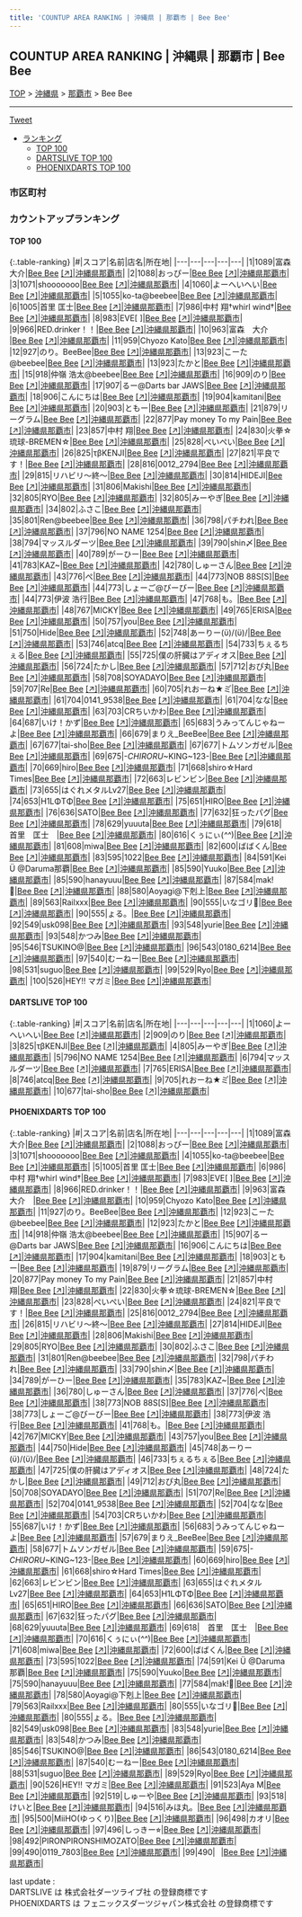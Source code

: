 ```yaml
---
title: 'COUNTUP AREA RANKING | 沖縄県 | 那覇市 | Bee Bee'
---
```

## COUNTUP AREA RANKING | 沖縄県 | 那覇市 | Bee Bee

[TOP](/darts/rank/) > [沖縄県](/darts/rank/沖縄県/) > [那覇市](/darts/rank/沖縄県/那覇市/) > Bee Bee

___

<a href="https://twitter.com/share?ref_src=twsrc%5Etfw" data-text="COUNTUP AREA RANKING | 沖縄県那覇市Bee Bee" class="twitter-share-button" data-hashtags="DARTSLIVE,PHOENIXDARTS,darts,ダーツ" data-show-count="false">Tweet</a>

* [ランキング](#カウントアップランキング)
    * [TOP 100](#top-100)
    * [DARTSLIVE TOP 100](#dartslive-top-100)
    * [PHOENIXDARTS TOP 100](#phoenixdarts-top-100)

### 市区町村

<ul>

</ul>

### カウントアップランキング

#### TOP 100



{:.table-ranking}
|#|スコア|名前|店名|所在地|
|---|---|---|---|---|
|1|1089|<span class="rank-name-pd">富森　大介</span>|<a href="/darts/rank/shops/88420.html">Bee Bee</a> <a href="https://vs.phoenixdarts.com/jp/shop/shopDetailInfo/s_88420?s_seq=88420">[↗]</a>|<a href="/darts/rank/沖縄県/那覇市">沖縄県那覇市</a>|
|2|1088|<span class="rank-name-pd">おっぴー</span>|<a href="/darts/rank/shops/88420.html">Bee Bee</a> <a href="https://vs.phoenixdarts.com/jp/shop/shopDetailInfo/s_88420?s_seq=88420">[↗]</a>|<a href="/darts/rank/沖縄県/那覇市">沖縄県那覇市</a>|
|3|1071|<span class="rank-name-pd">shooooooo</span>|<a href="/darts/rank/shops/88420.html">Bee Bee</a> <a href="https://vs.phoenixdarts.com/jp/shop/shopDetailInfo/s_88420?s_seq=88420">[↗]</a>|<a href="/darts/rank/沖縄県/那覇市">沖縄県那覇市</a>|
|4|1060|<span class="rank-name-dl">よーへいへい</span>|<a href="/darts/rank/shops/904b811820c98b945f9f3321c1147265.html">Bee Bee</a> <a href="https://search.dartslive.com/jp/shop/904b811820c98b945f9f3321c1147265">[↗]</a>|<a href="/darts/rank/沖縄県/那覇市">沖縄県那覇市</a>|
|5|1055|<span class="rank-name-pd">ko-ta@beebee</span>|<a href="/darts/rank/shops/88420.html">Bee Bee</a> <a href="https://vs.phoenixdarts.com/jp/shop/shopDetailInfo/s_88420?s_seq=88420">[↗]</a>|<a href="/darts/rank/沖縄県/那覇市">沖縄県那覇市</a>|
|6|1005|<span class="rank-name-pd"><span class="pro-icon-pd"></span>首里 匡士</span>|<a href="/darts/rank/shops/88420.html">Bee Bee</a> <a href="https://vs.phoenixdarts.com/jp/shop/shopDetailInfo/s_88420?s_seq=88420">[↗]</a>|<a href="/darts/rank/沖縄県/那覇市">沖縄県那覇市</a>|
|7|986|<span class="rank-name-pd">中村 翔†whirl wind†</span>|<a href="/darts/rank/shops/88420.html">Bee Bee</a> <a href="https://vs.phoenixdarts.com/jp/shop/shopDetailInfo/s_88420?s_seq=88420">[↗]</a>|<a href="/darts/rank/沖縄県/那覇市">沖縄県那覇市</a>|
|8|983|<span class="rank-name-pd">EVE[   ]</span>|<a href="/darts/rank/shops/88420.html">Bee Bee</a> <a href="https://vs.phoenixdarts.com/jp/shop/shopDetailInfo/s_88420?s_seq=88420">[↗]</a>|<a href="/darts/rank/沖縄県/那覇市">沖縄県那覇市</a>|
|9|966|<span class="rank-name-pd">RED.drinker！！</span>|<a href="/darts/rank/shops/88420.html">Bee Bee</a> <a href="https://vs.phoenixdarts.com/jp/shop/shopDetailInfo/s_88420?s_seq=88420">[↗]</a>|<a href="/darts/rank/沖縄県/那覇市">沖縄県那覇市</a>|
|10|963|<span class="rank-name-pd">富森　大介　</span>|<a href="/darts/rank/shops/88420.html">Bee Bee</a> <a href="https://vs.phoenixdarts.com/jp/shop/shopDetailInfo/s_88420?s_seq=88420">[↗]</a>|<a href="/darts/rank/沖縄県/那覇市">沖縄県那覇市</a>|
|11|959|<span class="rank-name-pd">Chyozo Kato</span>|<a href="/darts/rank/shops/88420.html">Bee Bee</a> <a href="https://vs.phoenixdarts.com/jp/shop/shopDetailInfo/s_88420?s_seq=88420">[↗]</a>|<a href="/darts/rank/沖縄県/那覇市">沖縄県那覇市</a>|
|12|927|<span class="rank-name-pd">のり。BeeBee</span>|<a href="/darts/rank/shops/88420.html">Bee Bee</a> <a href="https://vs.phoenixdarts.com/jp/shop/shopDetailInfo/s_88420?s_seq=88420">[↗]</a>|<a href="/darts/rank/沖縄県/那覇市">沖縄県那覇市</a>|
|13|923|<span class="rank-name-pd">こーた@beebee</span>|<a href="/darts/rank/shops/88420.html">Bee Bee</a> <a href="https://vs.phoenixdarts.com/jp/shop/shopDetailInfo/s_88420?s_seq=88420">[↗]</a>|<a href="/darts/rank/沖縄県/那覇市">沖縄県那覇市</a>|
|13|923|<span class="rank-name-pd">たかと</span>|<a href="/darts/rank/shops/88420.html">Bee Bee</a> <a href="https://vs.phoenixdarts.com/jp/shop/shopDetailInfo/s_88420?s_seq=88420">[↗]</a>|<a href="/darts/rank/沖縄県/那覇市">沖縄県那覇市</a>|
|15|918|<span class="rank-name-pd">仲嶺 浩太@beebee</span>|<a href="/darts/rank/shops/88420.html">Bee Bee</a> <a href="https://vs.phoenixdarts.com/jp/shop/shopDetailInfo/s_88420?s_seq=88420">[↗]</a>|<a href="/darts/rank/沖縄県/那覇市">沖縄県那覇市</a>|
|16|909|<span class="rank-name-dl">のり</span>|<a href="/darts/rank/shops/904b811820c98b945f9f3321c1147265.html">Bee Bee</a> <a href="https://search.dartslive.com/jp/shop/904b811820c98b945f9f3321c1147265">[↗]</a>|<a href="/darts/rank/沖縄県/那覇市">沖縄県那覇市</a>|
|17|907|<span class="rank-name-pd">るー@Darts bar JAWS</span>|<a href="/darts/rank/shops/88420.html">Bee Bee</a> <a href="https://vs.phoenixdarts.com/jp/shop/shopDetailInfo/s_88420?s_seq=88420">[↗]</a>|<a href="/darts/rank/沖縄県/那覇市">沖縄県那覇市</a>|
|18|906|<span class="rank-name-pd">こんにちは</span>|<a href="/darts/rank/shops/88420.html">Bee Bee</a> <a href="https://vs.phoenixdarts.com/jp/shop/shopDetailInfo/s_88420?s_seq=88420">[↗]</a>|<a href="/darts/rank/沖縄県/那覇市">沖縄県那覇市</a>|
|19|904|<span class="rank-name-pd">kamitani</span>|<a href="/darts/rank/shops/88420.html">Bee Bee</a> <a href="https://vs.phoenixdarts.com/jp/shop/shopDetailInfo/s_88420?s_seq=88420">[↗]</a>|<a href="/darts/rank/沖縄県/那覇市">沖縄県那覇市</a>|
|20|903|<span class="rank-name-pd">ともー</span>|<a href="/darts/rank/shops/88420.html">Bee Bee</a> <a href="https://vs.phoenixdarts.com/jp/shop/shopDetailInfo/s_88420?s_seq=88420">[↗]</a>|<a href="/darts/rank/沖縄県/那覇市">沖縄県那覇市</a>|
|21|879|<span class="rank-name-pd">リーグラム</span>|<a href="/darts/rank/shops/88420.html">Bee Bee</a> <a href="https://vs.phoenixdarts.com/jp/shop/shopDetailInfo/s_88420?s_seq=88420">[↗]</a>|<a href="/darts/rank/沖縄県/那覇市">沖縄県那覇市</a>|
|22|877|<span class="rank-name-pd">Pay money To my Pain</span>|<a href="/darts/rank/shops/88420.html">Bee Bee</a> <a href="https://vs.phoenixdarts.com/jp/shop/shopDetailInfo/s_88420?s_seq=88420">[↗]</a>|<a href="/darts/rank/沖縄県/那覇市">沖縄県那覇市</a>|
|23|857|<span class="rank-name-pd">中村 翔</span>|<a href="/darts/rank/shops/88420.html">Bee Bee</a> <a href="https://vs.phoenixdarts.com/jp/shop/shopDetailInfo/s_88420?s_seq=88420">[↗]</a>|<a href="/darts/rank/沖縄県/那覇市">沖縄県那覇市</a>|
|24|830|<span class="rank-name-pd">火拳☆琉球-BREMEN☆</span>|<a href="/darts/rank/shops/88420.html">Bee Bee</a> <a href="https://vs.phoenixdarts.com/jp/shop/shopDetailInfo/s_88420?s_seq=88420">[↗]</a>|<a href="/darts/rank/沖縄県/那覇市">沖縄県那覇市</a>|
|25|828|<span class="rank-name-pd">ぺいぺい</span>|<a href="/darts/rank/shops/88420.html">Bee Bee</a> <a href="https://vs.phoenixdarts.com/jp/shop/shopDetailInfo/s_88420?s_seq=88420">[↗]</a>|<a href="/darts/rank/沖縄県/那覇市">沖縄県那覇市</a>|
|26|825|<span class="rank-name-dl">τβKENJI</span>|<a href="/darts/rank/shops/904b811820c98b945f9f3321c1147265.html">Bee Bee</a> <a href="https://search.dartslive.com/jp/shop/904b811820c98b945f9f3321c1147265">[↗]</a>|<a href="/darts/rank/沖縄県/那覇市">沖縄県那覇市</a>|
|27|821|<span class="rank-name-pd">平良です！</span>|<a href="/darts/rank/shops/88420.html">Bee Bee</a> <a href="https://vs.phoenixdarts.com/jp/shop/shopDetailInfo/s_88420?s_seq=88420">[↗]</a>|<a href="/darts/rank/沖縄県/那覇市">沖縄県那覇市</a>|
|28|816|<span class="rank-name-pd">0012_2794</span>|<a href="/darts/rank/shops/88420.html">Bee Bee</a> <a href="https://vs.phoenixdarts.com/jp/shop/shopDetailInfo/s_88420?s_seq=88420">[↗]</a>|<a href="/darts/rank/沖縄県/那覇市">沖縄県那覇市</a>|
|29|815|<span class="rank-name-pd">リハビリ〜終〜</span>|<a href="/darts/rank/shops/88420.html">Bee Bee</a> <a href="https://vs.phoenixdarts.com/jp/shop/shopDetailInfo/s_88420?s_seq=88420">[↗]</a>|<a href="/darts/rank/沖縄県/那覇市">沖縄県那覇市</a>|
|30|814|<span class="rank-name-pd">HIDEJI</span>|<a href="/darts/rank/shops/88420.html">Bee Bee</a> <a href="https://vs.phoenixdarts.com/jp/shop/shopDetailInfo/s_88420?s_seq=88420">[↗]</a>|<a href="/darts/rank/沖縄県/那覇市">沖縄県那覇市</a>|
|31|806|<span class="rank-name-pd">Makishi</span>|<a href="/darts/rank/shops/88420.html">Bee Bee</a> <a href="https://vs.phoenixdarts.com/jp/shop/shopDetailInfo/s_88420?s_seq=88420">[↗]</a>|<a href="/darts/rank/沖縄県/那覇市">沖縄県那覇市</a>|
|32|805|<span class="rank-name-pd">RYO</span>|<a href="/darts/rank/shops/88420.html">Bee Bee</a> <a href="https://vs.phoenixdarts.com/jp/shop/shopDetailInfo/s_88420?s_seq=88420">[↗]</a>|<a href="/darts/rank/沖縄県/那覇市">沖縄県那覇市</a>|
|32|805|<span class="rank-name-dl">みーやぎ</span>|<a href="/darts/rank/shops/904b811820c98b945f9f3321c1147265.html">Bee Bee</a> <a href="https://search.dartslive.com/jp/shop/904b811820c98b945f9f3321c1147265">[↗]</a>|<a href="/darts/rank/沖縄県/那覇市">沖縄県那覇市</a>|
|34|802|<span class="rank-name-pd">ふさこ</span>|<a href="/darts/rank/shops/88420.html">Bee Bee</a> <a href="https://vs.phoenixdarts.com/jp/shop/shopDetailInfo/s_88420?s_seq=88420">[↗]</a>|<a href="/darts/rank/沖縄県/那覇市">沖縄県那覇市</a>|
|35|801|<span class="rank-name-pd">Ren@beebee</span>|<a href="/darts/rank/shops/88420.html">Bee Bee</a> <a href="https://vs.phoenixdarts.com/jp/shop/shopDetailInfo/s_88420?s_seq=88420">[↗]</a>|<a href="/darts/rank/沖縄県/那覇市">沖縄県那覇市</a>|
|36|798|<span class="rank-name-pd">パチわれ</span>|<a href="/darts/rank/shops/88420.html">Bee Bee</a> <a href="https://vs.phoenixdarts.com/jp/shop/shopDetailInfo/s_88420?s_seq=88420">[↗]</a>|<a href="/darts/rank/沖縄県/那覇市">沖縄県那覇市</a>|
|37|796|<span class="rank-name-dl">NO NAME 1254</span>|<a href="/darts/rank/shops/904b811820c98b945f9f3321c1147265.html">Bee Bee</a> <a href="https://search.dartslive.com/jp/shop/904b811820c98b945f9f3321c1147265">[↗]</a>|<a href="/darts/rank/沖縄県/那覇市">沖縄県那覇市</a>|
|38|794|<span class="rank-name-dl">マッスルダーツ</span>|<a href="/darts/rank/shops/904b811820c98b945f9f3321c1147265.html">Bee Bee</a> <a href="https://search.dartslive.com/jp/shop/904b811820c98b945f9f3321c1147265">[↗]</a>|<a href="/darts/rank/沖縄県/那覇市">沖縄県那覇市</a>|
|39|790|<span class="rank-name-pd">shin〆</span>|<a href="/darts/rank/shops/88420.html">Bee Bee</a> <a href="https://vs.phoenixdarts.com/jp/shop/shopDetailInfo/s_88420?s_seq=88420">[↗]</a>|<a href="/darts/rank/沖縄県/那覇市">沖縄県那覇市</a>|
|40|789|<span class="rank-name-pd">がーひー</span>|<a href="/darts/rank/shops/88420.html">Bee Bee</a> <a href="https://vs.phoenixdarts.com/jp/shop/shopDetailInfo/s_88420?s_seq=88420">[↗]</a>|<a href="/darts/rank/沖縄県/那覇市">沖縄県那覇市</a>|
|41|783|<span class="rank-name-pd">KAZ~</span>|<a href="/darts/rank/shops/88420.html">Bee Bee</a> <a href="https://vs.phoenixdarts.com/jp/shop/shopDetailInfo/s_88420?s_seq=88420">[↗]</a>|<a href="/darts/rank/沖縄県/那覇市">沖縄県那覇市</a>|
|42|780|<span class="rank-name-pd">しゅーさん</span>|<a href="/darts/rank/shops/88420.html">Bee Bee</a> <a href="https://vs.phoenixdarts.com/jp/shop/shopDetailInfo/s_88420?s_seq=88420">[↗]</a>|<a href="/darts/rank/沖縄県/那覇市">沖縄県那覇市</a>|
|43|776|<span class="rank-name-pd">ぺ</span>|<a href="/darts/rank/shops/88420.html">Bee Bee</a> <a href="https://vs.phoenixdarts.com/jp/shop/shopDetailInfo/s_88420?s_seq=88420">[↗]</a>|<a href="/darts/rank/沖縄県/那覇市">沖縄県那覇市</a>|
|44|773|<span class="rank-name-pd">NOB 88S[S]</span>|<a href="/darts/rank/shops/88420.html">Bee Bee</a> <a href="https://vs.phoenixdarts.com/jp/shop/shopDetailInfo/s_88420?s_seq=88420">[↗]</a>|<a href="/darts/rank/沖縄県/那覇市">沖縄県那覇市</a>|
|44|773|<span class="rank-name-pd">しょーご@びーびー</span>|<a href="/darts/rank/shops/88420.html">Bee Bee</a> <a href="https://vs.phoenixdarts.com/jp/shop/shopDetailInfo/s_88420?s_seq=88420">[↗]</a>|<a href="/darts/rank/沖縄県/那覇市">沖縄県那覇市</a>|
|44|773|<span class="rank-name-pd"><span class="pro-icon-pd"></span>伊波 浩行</span>|<a href="/darts/rank/shops/88420.html">Bee Bee</a> <a href="https://vs.phoenixdarts.com/jp/shop/shopDetailInfo/s_88420?s_seq=88420">[↗]</a>|<a href="/darts/rank/沖縄県/那覇市">沖縄県那覇市</a>|
|47|768|<span class="rank-name-pd">も。</span>|<a href="/darts/rank/shops/88420.html">Bee Bee</a> <a href="https://vs.phoenixdarts.com/jp/shop/shopDetailInfo/s_88420?s_seq=88420">[↗]</a>|<a href="/darts/rank/沖縄県/那覇市">沖縄県那覇市</a>|
|48|767|<span class="rank-name-pd">MICKY</span>|<a href="/darts/rank/shops/88420.html">Bee Bee</a> <a href="https://vs.phoenixdarts.com/jp/shop/shopDetailInfo/s_88420?s_seq=88420">[↗]</a>|<a href="/darts/rank/沖縄県/那覇市">沖縄県那覇市</a>|
|49|765|<span class="rank-name-dl">ERISA</span>|<a href="/darts/rank/shops/904b811820c98b945f9f3321c1147265.html">Bee Bee</a> <a href="https://search.dartslive.com/jp/shop/904b811820c98b945f9f3321c1147265">[↗]</a>|<a href="/darts/rank/沖縄県/那覇市">沖縄県那覇市</a>|
|50|757|<span class="rank-name-pd">you</span>|<a href="/darts/rank/shops/88420.html">Bee Bee</a> <a href="https://vs.phoenixdarts.com/jp/shop/shopDetailInfo/s_88420?s_seq=88420">[↗]</a>|<a href="/darts/rank/沖縄県/那覇市">沖縄県那覇市</a>|
|51|750|<span class="rank-name-pd">Hide</span>|<a href="/darts/rank/shops/88420.html">Bee Bee</a> <a href="https://vs.phoenixdarts.com/jp/shop/shopDetailInfo/s_88420?s_seq=88420">[↗]</a>|<a href="/darts/rank/沖縄県/那覇市">沖縄県那覇市</a>|
|52|748|<span class="rank-name-pd">あーりー\(ϋ)/\(ϋ)/</span>|<a href="/darts/rank/shops/88420.html">Bee Bee</a> <a href="https://vs.phoenixdarts.com/jp/shop/shopDetailInfo/s_88420?s_seq=88420">[↗]</a>|<a href="/darts/rank/沖縄県/那覇市">沖縄県那覇市</a>|
|53|746|<span class="rank-name-dl">atcq</span>|<a href="/darts/rank/shops/904b811820c98b945f9f3321c1147265.html">Bee Bee</a> <a href="https://search.dartslive.com/jp/shop/904b811820c98b945f9f3321c1147265">[↗]</a>|<a href="/darts/rank/沖縄県/那覇市">沖縄県那覇市</a>|
|54|733|<span class="rank-name-pd">ちぇるちぇる</span>|<a href="/darts/rank/shops/88420.html">Bee Bee</a> <a href="https://vs.phoenixdarts.com/jp/shop/shopDetailInfo/s_88420?s_seq=88420">[↗]</a>|<a href="/darts/rank/沖縄県/那覇市">沖縄県那覇市</a>|
|55|725|<span class="rank-name-pd">僕の肝臓はアディオス</span>|<a href="/darts/rank/shops/88420.html">Bee Bee</a> <a href="https://vs.phoenixdarts.com/jp/shop/shopDetailInfo/s_88420?s_seq=88420">[↗]</a>|<a href="/darts/rank/沖縄県/那覇市">沖縄県那覇市</a>|
|56|724|<span class="rank-name-pd">たかし</span>|<a href="/darts/rank/shops/88420.html">Bee Bee</a> <a href="https://vs.phoenixdarts.com/jp/shop/shopDetailInfo/s_88420?s_seq=88420">[↗]</a>|<a href="/darts/rank/沖縄県/那覇市">沖縄県那覇市</a>|
|57|712|<span class="rank-name-pd">おぴ丸</span>|<a href="/darts/rank/shops/88420.html">Bee Bee</a> <a href="https://vs.phoenixdarts.com/jp/shop/shopDetailInfo/s_88420?s_seq=88420">[↗]</a>|<a href="/darts/rank/沖縄県/那覇市">沖縄県那覇市</a>|
|58|708|<span class="rank-name-pd">SOYADAYO</span>|<a href="/darts/rank/shops/88420.html">Bee Bee</a> <a href="https://vs.phoenixdarts.com/jp/shop/shopDetailInfo/s_88420?s_seq=88420">[↗]</a>|<a href="/darts/rank/沖縄県/那覇市">沖縄県那覇市</a>|
|59|707|<span class="rank-name-pd">Re</span>|<a href="/darts/rank/shops/88420.html">Bee Bee</a> <a href="https://vs.phoenixdarts.com/jp/shop/shopDetailInfo/s_88420?s_seq=88420">[↗]</a>|<a href="/darts/rank/沖縄県/那覇市">沖縄県那覇市</a>|
|60|705|<span class="rank-name-dl">れおーね★ミ゙</span>|<a href="/darts/rank/shops/904b811820c98b945f9f3321c1147265.html">Bee Bee</a> <a href="https://search.dartslive.com/jp/shop/904b811820c98b945f9f3321c1147265">[↗]</a>|<a href="/darts/rank/沖縄県/那覇市">沖縄県那覇市</a>|
|61|704|<span class="rank-name-pd">0141_9538</span>|<a href="/darts/rank/shops/88420.html">Bee Bee</a> <a href="https://vs.phoenixdarts.com/jp/shop/shopDetailInfo/s_88420?s_seq=88420">[↗]</a>|<a href="/darts/rank/沖縄県/那覇市">沖縄県那覇市</a>|
|61|704|<span class="rank-name-pd">なな</span>|<a href="/darts/rank/shops/88420.html">Bee Bee</a> <a href="https://vs.phoenixdarts.com/jp/shop/shopDetailInfo/s_88420?s_seq=88420">[↗]</a>|<a href="/darts/rank/沖縄県/那覇市">沖縄県那覇市</a>|
|63|703|<span class="rank-name-pd">CRちいかわ</span>|<a href="/darts/rank/shops/88420.html">Bee Bee</a> <a href="https://vs.phoenixdarts.com/jp/shop/shopDetailInfo/s_88420?s_seq=88420">[↗]</a>|<a href="/darts/rank/沖縄県/那覇市">沖縄県那覇市</a>|
|64|687|<span class="rank-name-pd">いけ！かず</span>|<a href="/darts/rank/shops/88420.html">Bee Bee</a> <a href="https://vs.phoenixdarts.com/jp/shop/shopDetailInfo/s_88420?s_seq=88420">[↗]</a>|<a href="/darts/rank/沖縄県/那覇市">沖縄県那覇市</a>|
|65|683|<span class="rank-name-pd">うみってんじゃねーよ</span>|<a href="/darts/rank/shops/88420.html">Bee Bee</a> <a href="https://vs.phoenixdarts.com/jp/shop/shopDetailInfo/s_88420?s_seq=88420">[↗]</a>|<a href="/darts/rank/沖縄県/那覇市">沖縄県那覇市</a>|
|66|679|<span class="rank-name-pd">まりえ_BeeBee</span>|<a href="/darts/rank/shops/88420.html">Bee Bee</a> <a href="https://vs.phoenixdarts.com/jp/shop/shopDetailInfo/s_88420?s_seq=88420">[↗]</a>|<a href="/darts/rank/沖縄県/那覇市">沖縄県那覇市</a>|
|67|677|<span class="rank-name-dl">tai-sho</span>|<a href="/darts/rank/shops/904b811820c98b945f9f3321c1147265.html">Bee Bee</a> <a href="https://search.dartslive.com/jp/shop/904b811820c98b945f9f3321c1147265">[↗]</a>|<a href="/darts/rank/沖縄県/那覇市">沖縄県那覇市</a>|
|67|677|<span class="rank-name-pd">トムソンガゼル</span>|<a href="/darts/rank/shops/88420.html">Bee Bee</a> <a href="https://vs.phoenixdarts.com/jp/shop/shopDetailInfo/s_88420?s_seq=88420">[↗]</a>|<a href="/darts/rank/沖縄県/那覇市">沖縄県那覇市</a>|
|69|675|<span class="rank-name-pd">-*CHIRORU*~KING~123-</span>|<a href="/darts/rank/shops/88420.html">Bee Bee</a> <a href="https://vs.phoenixdarts.com/jp/shop/shopDetailInfo/s_88420?s_seq=88420">[↗]</a>|<a href="/darts/rank/沖縄県/那覇市">沖縄県那覇市</a>|
|70|669|<span class="rank-name-pd">hiro</span>|<a href="/darts/rank/shops/88420.html">Bee Bee</a> <a href="https://vs.phoenixdarts.com/jp/shop/shopDetailInfo/s_88420?s_seq=88420">[↗]</a>|<a href="/darts/rank/沖縄県/那覇市">沖縄県那覇市</a>|
|71|668|<span class="rank-name-pd">shiro☆Hard Times</span>|<a href="/darts/rank/shops/88420.html">Bee Bee</a> <a href="https://vs.phoenixdarts.com/jp/shop/shopDetailInfo/s_88420?s_seq=88420">[↗]</a>|<a href="/darts/rank/沖縄県/那覇市">沖縄県那覇市</a>|
|72|663|<span class="rank-name-pd">レビンビン</span>|<a href="/darts/rank/shops/88420.html">Bee Bee</a> <a href="https://vs.phoenixdarts.com/jp/shop/shopDetailInfo/s_88420?s_seq=88420">[↗]</a>|<a href="/darts/rank/沖縄県/那覇市">沖縄県那覇市</a>|
|73|655|<span class="rank-name-pd">はぐれメタルLv27</span>|<a href="/darts/rank/shops/88420.html">Bee Bee</a> <a href="https://vs.phoenixdarts.com/jp/shop/shopDetailInfo/s_88420?s_seq=88420">[↗]</a>|<a href="/darts/rank/沖縄県/那覇市">沖縄県那覇市</a>|
|74|653|<span class="rank-name-pd">H1LΦTΦ</span>|<a href="/darts/rank/shops/88420.html">Bee Bee</a> <a href="https://vs.phoenixdarts.com/jp/shop/shopDetailInfo/s_88420?s_seq=88420">[↗]</a>|<a href="/darts/rank/沖縄県/那覇市">沖縄県那覇市</a>|
|75|651|<span class="rank-name-pd">HIRO</span>|<a href="/darts/rank/shops/88420.html">Bee Bee</a> <a href="https://vs.phoenixdarts.com/jp/shop/shopDetailInfo/s_88420?s_seq=88420">[↗]</a>|<a href="/darts/rank/沖縄県/那覇市">沖縄県那覇市</a>|
|76|636|<span class="rank-name-pd">SATO</span>|<a href="/darts/rank/shops/88420.html">Bee Bee</a> <a href="https://vs.phoenixdarts.com/jp/shop/shopDetailInfo/s_88420?s_seq=88420">[↗]</a>|<a href="/darts/rank/沖縄県/那覇市">沖縄県那覇市</a>|
|77|632|<span class="rank-name-pd">狂ったパグ</span>|<a href="/darts/rank/shops/88420.html">Bee Bee</a> <a href="https://vs.phoenixdarts.com/jp/shop/shopDetailInfo/s_88420?s_seq=88420">[↗]</a>|<a href="/darts/rank/沖縄県/那覇市">沖縄県那覇市</a>|
|78|629|<span class="rank-name-pd">yuuuta</span>|<a href="/darts/rank/shops/88420.html">Bee Bee</a> <a href="https://vs.phoenixdarts.com/jp/shop/shopDetailInfo/s_88420?s_seq=88420">[↗]</a>|<a href="/darts/rank/沖縄県/那覇市">沖縄県那覇市</a>|
|79|618|<span class="rank-name-pd">　首里　匡士　</span>|<a href="/darts/rank/shops/88420.html">Bee Bee</a> <a href="https://vs.phoenixdarts.com/jp/shop/shopDetailInfo/s_88420?s_seq=88420">[↗]</a>|<a href="/darts/rank/沖縄県/那覇市">沖縄県那覇市</a>|
|80|616|<span class="rank-name-pd">くぅにぃ(*^^*)</span>|<a href="/darts/rank/shops/88420.html">Bee Bee</a> <a href="https://vs.phoenixdarts.com/jp/shop/shopDetailInfo/s_88420?s_seq=88420">[↗]</a>|<a href="/darts/rank/沖縄県/那覇市">沖縄県那覇市</a>|
|81|608|<span class="rank-name-pd">miwa</span>|<a href="/darts/rank/shops/88420.html">Bee Bee</a> <a href="https://vs.phoenixdarts.com/jp/shop/shopDetailInfo/s_88420?s_seq=88420">[↗]</a>|<a href="/darts/rank/沖縄県/那覇市">沖縄県那覇市</a>|
|82|600|<span class="rank-name-pd">ばばくん</span>|<a href="/darts/rank/shops/88420.html">Bee Bee</a> <a href="https://vs.phoenixdarts.com/jp/shop/shopDetailInfo/s_88420?s_seq=88420">[↗]</a>|<a href="/darts/rank/沖縄県/那覇市">沖縄県那覇市</a>|
|83|595|<span class="rank-name-pd">1022</span>|<a href="/darts/rank/shops/88420.html">Bee Bee</a> <a href="https://vs.phoenixdarts.com/jp/shop/shopDetailInfo/s_88420?s_seq=88420">[↗]</a>|<a href="/darts/rank/沖縄県/那覇市">沖縄県那覇市</a>|
|84|591|<span class="rank-name-pd">Kei  Ü @Daruma那覇</span>|<a href="/darts/rank/shops/88420.html">Bee Bee</a> <a href="https://vs.phoenixdarts.com/jp/shop/shopDetailInfo/s_88420?s_seq=88420">[↗]</a>|<a href="/darts/rank/沖縄県/那覇市">沖縄県那覇市</a>|
|85|590|<span class="rank-name-pd">Yuuko</span>|<a href="/darts/rank/shops/88420.html">Bee Bee</a> <a href="https://vs.phoenixdarts.com/jp/shop/shopDetailInfo/s_88420?s_seq=88420">[↗]</a>|<a href="/darts/rank/沖縄県/那覇市">沖縄県那覇市</a>|
|85|590|<span class="rank-name-pd">hanayuuu</span>|<a href="/darts/rank/shops/88420.html">Bee Bee</a> <a href="https://vs.phoenixdarts.com/jp/shop/shopDetailInfo/s_88420?s_seq=88420">[↗]</a>|<a href="/darts/rank/沖縄県/那覇市">沖縄県那覇市</a>|
|87|584|<span class="rank-name-pd">mak!🐇</span>|<a href="/darts/rank/shops/88420.html">Bee Bee</a> <a href="https://vs.phoenixdarts.com/jp/shop/shopDetailInfo/s_88420?s_seq=88420">[↗]</a>|<a href="/darts/rank/沖縄県/那覇市">沖縄県那覇市</a>|
|88|580|<span class="rank-name-pd">Aoyagi@下剋上</span>|<a href="/darts/rank/shops/88420.html">Bee Bee</a> <a href="https://vs.phoenixdarts.com/jp/shop/shopDetailInfo/s_88420?s_seq=88420">[↗]</a>|<a href="/darts/rank/沖縄県/那覇市">沖縄県那覇市</a>|
|89|563|<span class="rank-name-pd">Railxxx</span>|<a href="/darts/rank/shops/88420.html">Bee Bee</a> <a href="https://vs.phoenixdarts.com/jp/shop/shopDetailInfo/s_88420?s_seq=88420">[↗]</a>|<a href="/darts/rank/沖縄県/那覇市">沖縄県那覇市</a>|
|90|555|<span class="rank-name-pd">いなゴリ🦍</span>|<a href="/darts/rank/shops/88420.html">Bee Bee</a> <a href="https://vs.phoenixdarts.com/jp/shop/shopDetailInfo/s_88420?s_seq=88420">[↗]</a>|<a href="/darts/rank/沖縄県/那覇市">沖縄県那覇市</a>|
|90|555|<span class="rank-name-pd">ょる。</span>|<a href="/darts/rank/shops/88420.html">Bee Bee</a> <a href="https://vs.phoenixdarts.com/jp/shop/shopDetailInfo/s_88420?s_seq=88420">[↗]</a>|<a href="/darts/rank/沖縄県/那覇市">沖縄県那覇市</a>|
|92|549|<span class="rank-name-pd">usk098</span>|<a href="/darts/rank/shops/88420.html">Bee Bee</a> <a href="https://vs.phoenixdarts.com/jp/shop/shopDetailInfo/s_88420?s_seq=88420">[↗]</a>|<a href="/darts/rank/沖縄県/那覇市">沖縄県那覇市</a>|
|93|548|<span class="rank-name-pd">yurie</span>|<a href="/darts/rank/shops/88420.html">Bee Bee</a> <a href="https://vs.phoenixdarts.com/jp/shop/shopDetailInfo/s_88420?s_seq=88420">[↗]</a>|<a href="/darts/rank/沖縄県/那覇市">沖縄県那覇市</a>|
|93|548|<span class="rank-name-pd">かつみ</span>|<a href="/darts/rank/shops/88420.html">Bee Bee</a> <a href="https://vs.phoenixdarts.com/jp/shop/shopDetailInfo/s_88420?s_seq=88420">[↗]</a>|<a href="/darts/rank/沖縄県/那覇市">沖縄県那覇市</a>|
|95|546|<span class="rank-name-pd">TSUKINO@</span>|<a href="/darts/rank/shops/88420.html">Bee Bee</a> <a href="https://vs.phoenixdarts.com/jp/shop/shopDetailInfo/s_88420?s_seq=88420">[↗]</a>|<a href="/darts/rank/沖縄県/那覇市">沖縄県那覇市</a>|
|96|543|<span class="rank-name-pd">0180_6214</span>|<a href="/darts/rank/shops/88420.html">Bee Bee</a> <a href="https://vs.phoenixdarts.com/jp/shop/shopDetailInfo/s_88420?s_seq=88420">[↗]</a>|<a href="/darts/rank/沖縄県/那覇市">沖縄県那覇市</a>|
|97|540|<span class="rank-name-pd">むーねー</span>|<a href="/darts/rank/shops/88420.html">Bee Bee</a> <a href="https://vs.phoenixdarts.com/jp/shop/shopDetailInfo/s_88420?s_seq=88420">[↗]</a>|<a href="/darts/rank/沖縄県/那覇市">沖縄県那覇市</a>|
|98|531|<span class="rank-name-pd">suguo</span>|<a href="/darts/rank/shops/88420.html">Bee Bee</a> <a href="https://vs.phoenixdarts.com/jp/shop/shopDetailInfo/s_88420?s_seq=88420">[↗]</a>|<a href="/darts/rank/沖縄県/那覇市">沖縄県那覇市</a>|
|99|529|<span class="rank-name-pd">Ryo</span>|<a href="/darts/rank/shops/88420.html">Bee Bee</a> <a href="https://vs.phoenixdarts.com/jp/shop/shopDetailInfo/s_88420?s_seq=88420">[↗]</a>|<a href="/darts/rank/沖縄県/那覇市">沖縄県那覇市</a>|
|100|526|<span class="rank-name-pd">HEY!! マガミ</span>|<a href="/darts/rank/shops/88420.html">Bee Bee</a> <a href="https://vs.phoenixdarts.com/jp/shop/shopDetailInfo/s_88420?s_seq=88420">[↗]</a>|<a href="/darts/rank/沖縄県/那覇市">沖縄県那覇市</a>|


#### DARTSLIVE TOP 100



{:.table-ranking}
|#|スコア|名前|店名|所在地|
|---|---|---|---|---|
|1|1060|<span class="rank-name-dl">よーへいへい</span>|<a href="/darts/rank/shops/904b811820c98b945f9f3321c1147265.html">Bee Bee</a> <a href="https://search.dartslive.com/jp/shop/904b811820c98b945f9f3321c1147265">[↗]</a>|<a href="/darts/rank/沖縄県/那覇市">沖縄県那覇市</a>|
|2|909|<span class="rank-name-dl">のり</span>|<a href="/darts/rank/shops/904b811820c98b945f9f3321c1147265.html">Bee Bee</a> <a href="https://search.dartslive.com/jp/shop/904b811820c98b945f9f3321c1147265">[↗]</a>|<a href="/darts/rank/沖縄県/那覇市">沖縄県那覇市</a>|
|3|825|<span class="rank-name-dl">τβKENJI</span>|<a href="/darts/rank/shops/904b811820c98b945f9f3321c1147265.html">Bee Bee</a> <a href="https://search.dartslive.com/jp/shop/904b811820c98b945f9f3321c1147265">[↗]</a>|<a href="/darts/rank/沖縄県/那覇市">沖縄県那覇市</a>|
|4|805|<span class="rank-name-dl">みーやぎ</span>|<a href="/darts/rank/shops/904b811820c98b945f9f3321c1147265.html">Bee Bee</a> <a href="https://search.dartslive.com/jp/shop/904b811820c98b945f9f3321c1147265">[↗]</a>|<a href="/darts/rank/沖縄県/那覇市">沖縄県那覇市</a>|
|5|796|<span class="rank-name-dl">NO NAME 1254</span>|<a href="/darts/rank/shops/904b811820c98b945f9f3321c1147265.html">Bee Bee</a> <a href="https://search.dartslive.com/jp/shop/904b811820c98b945f9f3321c1147265">[↗]</a>|<a href="/darts/rank/沖縄県/那覇市">沖縄県那覇市</a>|
|6|794|<span class="rank-name-dl">マッスルダーツ</span>|<a href="/darts/rank/shops/904b811820c98b945f9f3321c1147265.html">Bee Bee</a> <a href="https://search.dartslive.com/jp/shop/904b811820c98b945f9f3321c1147265">[↗]</a>|<a href="/darts/rank/沖縄県/那覇市">沖縄県那覇市</a>|
|7|765|<span class="rank-name-dl">ERISA</span>|<a href="/darts/rank/shops/904b811820c98b945f9f3321c1147265.html">Bee Bee</a> <a href="https://search.dartslive.com/jp/shop/904b811820c98b945f9f3321c1147265">[↗]</a>|<a href="/darts/rank/沖縄県/那覇市">沖縄県那覇市</a>|
|8|746|<span class="rank-name-dl">atcq</span>|<a href="/darts/rank/shops/904b811820c98b945f9f3321c1147265.html">Bee Bee</a> <a href="https://search.dartslive.com/jp/shop/904b811820c98b945f9f3321c1147265">[↗]</a>|<a href="/darts/rank/沖縄県/那覇市">沖縄県那覇市</a>|
|9|705|<span class="rank-name-dl">れおーね★ミ゙</span>|<a href="/darts/rank/shops/904b811820c98b945f9f3321c1147265.html">Bee Bee</a> <a href="https://search.dartslive.com/jp/shop/904b811820c98b945f9f3321c1147265">[↗]</a>|<a href="/darts/rank/沖縄県/那覇市">沖縄県那覇市</a>|
|10|677|<span class="rank-name-dl">tai-sho</span>|<a href="/darts/rank/shops/904b811820c98b945f9f3321c1147265.html">Bee Bee</a> <a href="https://search.dartslive.com/jp/shop/904b811820c98b945f9f3321c1147265">[↗]</a>|<a href="/darts/rank/沖縄県/那覇市">沖縄県那覇市</a>|


#### PHOENIXDARTS TOP 100



{:.table-ranking}
|#|スコア|名前|店名|所在地|
|---|---|---|---|---|
|1|1089|<span class="rank-name-pd">富森　大介</span>|<a href="/darts/rank/shops/88420.html">Bee Bee</a> <a href="https://vs.phoenixdarts.com/jp/shop/shopDetailInfo/s_88420?s_seq=88420">[↗]</a>|<a href="/darts/rank/沖縄県/那覇市">沖縄県那覇市</a>|
|2|1088|<span class="rank-name-pd">おっぴー</span>|<a href="/darts/rank/shops/88420.html">Bee Bee</a> <a href="https://vs.phoenixdarts.com/jp/shop/shopDetailInfo/s_88420?s_seq=88420">[↗]</a>|<a href="/darts/rank/沖縄県/那覇市">沖縄県那覇市</a>|
|3|1071|<span class="rank-name-pd">shooooooo</span>|<a href="/darts/rank/shops/88420.html">Bee Bee</a> <a href="https://vs.phoenixdarts.com/jp/shop/shopDetailInfo/s_88420?s_seq=88420">[↗]</a>|<a href="/darts/rank/沖縄県/那覇市">沖縄県那覇市</a>|
|4|1055|<span class="rank-name-pd">ko-ta@beebee</span>|<a href="/darts/rank/shops/88420.html">Bee Bee</a> <a href="https://vs.phoenixdarts.com/jp/shop/shopDetailInfo/s_88420?s_seq=88420">[↗]</a>|<a href="/darts/rank/沖縄県/那覇市">沖縄県那覇市</a>|
|5|1005|<span class="rank-name-pd"><span class="pro-icon-pd"></span>首里 匡士</span>|<a href="/darts/rank/shops/88420.html">Bee Bee</a> <a href="https://vs.phoenixdarts.com/jp/shop/shopDetailInfo/s_88420?s_seq=88420">[↗]</a>|<a href="/darts/rank/沖縄県/那覇市">沖縄県那覇市</a>|
|6|986|<span class="rank-name-pd">中村 翔†whirl wind†</span>|<a href="/darts/rank/shops/88420.html">Bee Bee</a> <a href="https://vs.phoenixdarts.com/jp/shop/shopDetailInfo/s_88420?s_seq=88420">[↗]</a>|<a href="/darts/rank/沖縄県/那覇市">沖縄県那覇市</a>|
|7|983|<span class="rank-name-pd">EVE[   ]</span>|<a href="/darts/rank/shops/88420.html">Bee Bee</a> <a href="https://vs.phoenixdarts.com/jp/shop/shopDetailInfo/s_88420?s_seq=88420">[↗]</a>|<a href="/darts/rank/沖縄県/那覇市">沖縄県那覇市</a>|
|8|966|<span class="rank-name-pd">RED.drinker！！</span>|<a href="/darts/rank/shops/88420.html">Bee Bee</a> <a href="https://vs.phoenixdarts.com/jp/shop/shopDetailInfo/s_88420?s_seq=88420">[↗]</a>|<a href="/darts/rank/沖縄県/那覇市">沖縄県那覇市</a>|
|9|963|<span class="rank-name-pd">富森　大介　</span>|<a href="/darts/rank/shops/88420.html">Bee Bee</a> <a href="https://vs.phoenixdarts.com/jp/shop/shopDetailInfo/s_88420?s_seq=88420">[↗]</a>|<a href="/darts/rank/沖縄県/那覇市">沖縄県那覇市</a>|
|10|959|<span class="rank-name-pd">Chyozo Kato</span>|<a href="/darts/rank/shops/88420.html">Bee Bee</a> <a href="https://vs.phoenixdarts.com/jp/shop/shopDetailInfo/s_88420?s_seq=88420">[↗]</a>|<a href="/darts/rank/沖縄県/那覇市">沖縄県那覇市</a>|
|11|927|<span class="rank-name-pd">のり。BeeBee</span>|<a href="/darts/rank/shops/88420.html">Bee Bee</a> <a href="https://vs.phoenixdarts.com/jp/shop/shopDetailInfo/s_88420?s_seq=88420">[↗]</a>|<a href="/darts/rank/沖縄県/那覇市">沖縄県那覇市</a>|
|12|923|<span class="rank-name-pd">こーた@beebee</span>|<a href="/darts/rank/shops/88420.html">Bee Bee</a> <a href="https://vs.phoenixdarts.com/jp/shop/shopDetailInfo/s_88420?s_seq=88420">[↗]</a>|<a href="/darts/rank/沖縄県/那覇市">沖縄県那覇市</a>|
|12|923|<span class="rank-name-pd">たかと</span>|<a href="/darts/rank/shops/88420.html">Bee Bee</a> <a href="https://vs.phoenixdarts.com/jp/shop/shopDetailInfo/s_88420?s_seq=88420">[↗]</a>|<a href="/darts/rank/沖縄県/那覇市">沖縄県那覇市</a>|
|14|918|<span class="rank-name-pd">仲嶺 浩太@beebee</span>|<a href="/darts/rank/shops/88420.html">Bee Bee</a> <a href="https://vs.phoenixdarts.com/jp/shop/shopDetailInfo/s_88420?s_seq=88420">[↗]</a>|<a href="/darts/rank/沖縄県/那覇市">沖縄県那覇市</a>|
|15|907|<span class="rank-name-pd">るー@Darts bar JAWS</span>|<a href="/darts/rank/shops/88420.html">Bee Bee</a> <a href="https://vs.phoenixdarts.com/jp/shop/shopDetailInfo/s_88420?s_seq=88420">[↗]</a>|<a href="/darts/rank/沖縄県/那覇市">沖縄県那覇市</a>|
|16|906|<span class="rank-name-pd">こんにちは</span>|<a href="/darts/rank/shops/88420.html">Bee Bee</a> <a href="https://vs.phoenixdarts.com/jp/shop/shopDetailInfo/s_88420?s_seq=88420">[↗]</a>|<a href="/darts/rank/沖縄県/那覇市">沖縄県那覇市</a>|
|17|904|<span class="rank-name-pd">kamitani</span>|<a href="/darts/rank/shops/88420.html">Bee Bee</a> <a href="https://vs.phoenixdarts.com/jp/shop/shopDetailInfo/s_88420?s_seq=88420">[↗]</a>|<a href="/darts/rank/沖縄県/那覇市">沖縄県那覇市</a>|
|18|903|<span class="rank-name-pd">ともー</span>|<a href="/darts/rank/shops/88420.html">Bee Bee</a> <a href="https://vs.phoenixdarts.com/jp/shop/shopDetailInfo/s_88420?s_seq=88420">[↗]</a>|<a href="/darts/rank/沖縄県/那覇市">沖縄県那覇市</a>|
|19|879|<span class="rank-name-pd">リーグラム</span>|<a href="/darts/rank/shops/88420.html">Bee Bee</a> <a href="https://vs.phoenixdarts.com/jp/shop/shopDetailInfo/s_88420?s_seq=88420">[↗]</a>|<a href="/darts/rank/沖縄県/那覇市">沖縄県那覇市</a>|
|20|877|<span class="rank-name-pd">Pay money To my Pain</span>|<a href="/darts/rank/shops/88420.html">Bee Bee</a> <a href="https://vs.phoenixdarts.com/jp/shop/shopDetailInfo/s_88420?s_seq=88420">[↗]</a>|<a href="/darts/rank/沖縄県/那覇市">沖縄県那覇市</a>|
|21|857|<span class="rank-name-pd">中村 翔</span>|<a href="/darts/rank/shops/88420.html">Bee Bee</a> <a href="https://vs.phoenixdarts.com/jp/shop/shopDetailInfo/s_88420?s_seq=88420">[↗]</a>|<a href="/darts/rank/沖縄県/那覇市">沖縄県那覇市</a>|
|22|830|<span class="rank-name-pd">火拳☆琉球-BREMEN☆</span>|<a href="/darts/rank/shops/88420.html">Bee Bee</a> <a href="https://vs.phoenixdarts.com/jp/shop/shopDetailInfo/s_88420?s_seq=88420">[↗]</a>|<a href="/darts/rank/沖縄県/那覇市">沖縄県那覇市</a>|
|23|828|<span class="rank-name-pd">ぺいぺい</span>|<a href="/darts/rank/shops/88420.html">Bee Bee</a> <a href="https://vs.phoenixdarts.com/jp/shop/shopDetailInfo/s_88420?s_seq=88420">[↗]</a>|<a href="/darts/rank/沖縄県/那覇市">沖縄県那覇市</a>|
|24|821|<span class="rank-name-pd">平良です！</span>|<a href="/darts/rank/shops/88420.html">Bee Bee</a> <a href="https://vs.phoenixdarts.com/jp/shop/shopDetailInfo/s_88420?s_seq=88420">[↗]</a>|<a href="/darts/rank/沖縄県/那覇市">沖縄県那覇市</a>|
|25|816|<span class="rank-name-pd">0012_2794</span>|<a href="/darts/rank/shops/88420.html">Bee Bee</a> <a href="https://vs.phoenixdarts.com/jp/shop/shopDetailInfo/s_88420?s_seq=88420">[↗]</a>|<a href="/darts/rank/沖縄県/那覇市">沖縄県那覇市</a>|
|26|815|<span class="rank-name-pd">リハビリ〜終〜</span>|<a href="/darts/rank/shops/88420.html">Bee Bee</a> <a href="https://vs.phoenixdarts.com/jp/shop/shopDetailInfo/s_88420?s_seq=88420">[↗]</a>|<a href="/darts/rank/沖縄県/那覇市">沖縄県那覇市</a>|
|27|814|<span class="rank-name-pd">HIDEJI</span>|<a href="/darts/rank/shops/88420.html">Bee Bee</a> <a href="https://vs.phoenixdarts.com/jp/shop/shopDetailInfo/s_88420?s_seq=88420">[↗]</a>|<a href="/darts/rank/沖縄県/那覇市">沖縄県那覇市</a>|
|28|806|<span class="rank-name-pd">Makishi</span>|<a href="/darts/rank/shops/88420.html">Bee Bee</a> <a href="https://vs.phoenixdarts.com/jp/shop/shopDetailInfo/s_88420?s_seq=88420">[↗]</a>|<a href="/darts/rank/沖縄県/那覇市">沖縄県那覇市</a>|
|29|805|<span class="rank-name-pd">RYO</span>|<a href="/darts/rank/shops/88420.html">Bee Bee</a> <a href="https://vs.phoenixdarts.com/jp/shop/shopDetailInfo/s_88420?s_seq=88420">[↗]</a>|<a href="/darts/rank/沖縄県/那覇市">沖縄県那覇市</a>|
|30|802|<span class="rank-name-pd">ふさこ</span>|<a href="/darts/rank/shops/88420.html">Bee Bee</a> <a href="https://vs.phoenixdarts.com/jp/shop/shopDetailInfo/s_88420?s_seq=88420">[↗]</a>|<a href="/darts/rank/沖縄県/那覇市">沖縄県那覇市</a>|
|31|801|<span class="rank-name-pd">Ren@beebee</span>|<a href="/darts/rank/shops/88420.html">Bee Bee</a> <a href="https://vs.phoenixdarts.com/jp/shop/shopDetailInfo/s_88420?s_seq=88420">[↗]</a>|<a href="/darts/rank/沖縄県/那覇市">沖縄県那覇市</a>|
|32|798|<span class="rank-name-pd">パチわれ</span>|<a href="/darts/rank/shops/88420.html">Bee Bee</a> <a href="https://vs.phoenixdarts.com/jp/shop/shopDetailInfo/s_88420?s_seq=88420">[↗]</a>|<a href="/darts/rank/沖縄県/那覇市">沖縄県那覇市</a>|
|33|790|<span class="rank-name-pd">shin〆</span>|<a href="/darts/rank/shops/88420.html">Bee Bee</a> <a href="https://vs.phoenixdarts.com/jp/shop/shopDetailInfo/s_88420?s_seq=88420">[↗]</a>|<a href="/darts/rank/沖縄県/那覇市">沖縄県那覇市</a>|
|34|789|<span class="rank-name-pd">がーひー</span>|<a href="/darts/rank/shops/88420.html">Bee Bee</a> <a href="https://vs.phoenixdarts.com/jp/shop/shopDetailInfo/s_88420?s_seq=88420">[↗]</a>|<a href="/darts/rank/沖縄県/那覇市">沖縄県那覇市</a>|
|35|783|<span class="rank-name-pd">KAZ~</span>|<a href="/darts/rank/shops/88420.html">Bee Bee</a> <a href="https://vs.phoenixdarts.com/jp/shop/shopDetailInfo/s_88420?s_seq=88420">[↗]</a>|<a href="/darts/rank/沖縄県/那覇市">沖縄県那覇市</a>|
|36|780|<span class="rank-name-pd">しゅーさん</span>|<a href="/darts/rank/shops/88420.html">Bee Bee</a> <a href="https://vs.phoenixdarts.com/jp/shop/shopDetailInfo/s_88420?s_seq=88420">[↗]</a>|<a href="/darts/rank/沖縄県/那覇市">沖縄県那覇市</a>|
|37|776|<span class="rank-name-pd">ぺ</span>|<a href="/darts/rank/shops/88420.html">Bee Bee</a> <a href="https://vs.phoenixdarts.com/jp/shop/shopDetailInfo/s_88420?s_seq=88420">[↗]</a>|<a href="/darts/rank/沖縄県/那覇市">沖縄県那覇市</a>|
|38|773|<span class="rank-name-pd">NOB 88S[S]</span>|<a href="/darts/rank/shops/88420.html">Bee Bee</a> <a href="https://vs.phoenixdarts.com/jp/shop/shopDetailInfo/s_88420?s_seq=88420">[↗]</a>|<a href="/darts/rank/沖縄県/那覇市">沖縄県那覇市</a>|
|38|773|<span class="rank-name-pd">しょーご@びーびー</span>|<a href="/darts/rank/shops/88420.html">Bee Bee</a> <a href="https://vs.phoenixdarts.com/jp/shop/shopDetailInfo/s_88420?s_seq=88420">[↗]</a>|<a href="/darts/rank/沖縄県/那覇市">沖縄県那覇市</a>|
|38|773|<span class="rank-name-pd"><span class="pro-icon-pd"></span>伊波 浩行</span>|<a href="/darts/rank/shops/88420.html">Bee Bee</a> <a href="https://vs.phoenixdarts.com/jp/shop/shopDetailInfo/s_88420?s_seq=88420">[↗]</a>|<a href="/darts/rank/沖縄県/那覇市">沖縄県那覇市</a>|
|41|768|<span class="rank-name-pd">も。</span>|<a href="/darts/rank/shops/88420.html">Bee Bee</a> <a href="https://vs.phoenixdarts.com/jp/shop/shopDetailInfo/s_88420?s_seq=88420">[↗]</a>|<a href="/darts/rank/沖縄県/那覇市">沖縄県那覇市</a>|
|42|767|<span class="rank-name-pd">MICKY</span>|<a href="/darts/rank/shops/88420.html">Bee Bee</a> <a href="https://vs.phoenixdarts.com/jp/shop/shopDetailInfo/s_88420?s_seq=88420">[↗]</a>|<a href="/darts/rank/沖縄県/那覇市">沖縄県那覇市</a>|
|43|757|<span class="rank-name-pd">you</span>|<a href="/darts/rank/shops/88420.html">Bee Bee</a> <a href="https://vs.phoenixdarts.com/jp/shop/shopDetailInfo/s_88420?s_seq=88420">[↗]</a>|<a href="/darts/rank/沖縄県/那覇市">沖縄県那覇市</a>|
|44|750|<span class="rank-name-pd">Hide</span>|<a href="/darts/rank/shops/88420.html">Bee Bee</a> <a href="https://vs.phoenixdarts.com/jp/shop/shopDetailInfo/s_88420?s_seq=88420">[↗]</a>|<a href="/darts/rank/沖縄県/那覇市">沖縄県那覇市</a>|
|45|748|<span class="rank-name-pd">あーりー\(ϋ)/\(ϋ)/</span>|<a href="/darts/rank/shops/88420.html">Bee Bee</a> <a href="https://vs.phoenixdarts.com/jp/shop/shopDetailInfo/s_88420?s_seq=88420">[↗]</a>|<a href="/darts/rank/沖縄県/那覇市">沖縄県那覇市</a>|
|46|733|<span class="rank-name-pd">ちぇるちぇる</span>|<a href="/darts/rank/shops/88420.html">Bee Bee</a> <a href="https://vs.phoenixdarts.com/jp/shop/shopDetailInfo/s_88420?s_seq=88420">[↗]</a>|<a href="/darts/rank/沖縄県/那覇市">沖縄県那覇市</a>|
|47|725|<span class="rank-name-pd">僕の肝臓はアディオス</span>|<a href="/darts/rank/shops/88420.html">Bee Bee</a> <a href="https://vs.phoenixdarts.com/jp/shop/shopDetailInfo/s_88420?s_seq=88420">[↗]</a>|<a href="/darts/rank/沖縄県/那覇市">沖縄県那覇市</a>|
|48|724|<span class="rank-name-pd">たかし</span>|<a href="/darts/rank/shops/88420.html">Bee Bee</a> <a href="https://vs.phoenixdarts.com/jp/shop/shopDetailInfo/s_88420?s_seq=88420">[↗]</a>|<a href="/darts/rank/沖縄県/那覇市">沖縄県那覇市</a>|
|49|712|<span class="rank-name-pd">おぴ丸</span>|<a href="/darts/rank/shops/88420.html">Bee Bee</a> <a href="https://vs.phoenixdarts.com/jp/shop/shopDetailInfo/s_88420?s_seq=88420">[↗]</a>|<a href="/darts/rank/沖縄県/那覇市">沖縄県那覇市</a>|
|50|708|<span class="rank-name-pd">SOYADAYO</span>|<a href="/darts/rank/shops/88420.html">Bee Bee</a> <a href="https://vs.phoenixdarts.com/jp/shop/shopDetailInfo/s_88420?s_seq=88420">[↗]</a>|<a href="/darts/rank/沖縄県/那覇市">沖縄県那覇市</a>|
|51|707|<span class="rank-name-pd">Re</span>|<a href="/darts/rank/shops/88420.html">Bee Bee</a> <a href="https://vs.phoenixdarts.com/jp/shop/shopDetailInfo/s_88420?s_seq=88420">[↗]</a>|<a href="/darts/rank/沖縄県/那覇市">沖縄県那覇市</a>|
|52|704|<span class="rank-name-pd">0141_9538</span>|<a href="/darts/rank/shops/88420.html">Bee Bee</a> <a href="https://vs.phoenixdarts.com/jp/shop/shopDetailInfo/s_88420?s_seq=88420">[↗]</a>|<a href="/darts/rank/沖縄県/那覇市">沖縄県那覇市</a>|
|52|704|<span class="rank-name-pd">なな</span>|<a href="/darts/rank/shops/88420.html">Bee Bee</a> <a href="https://vs.phoenixdarts.com/jp/shop/shopDetailInfo/s_88420?s_seq=88420">[↗]</a>|<a href="/darts/rank/沖縄県/那覇市">沖縄県那覇市</a>|
|54|703|<span class="rank-name-pd">CRちいかわ</span>|<a href="/darts/rank/shops/88420.html">Bee Bee</a> <a href="https://vs.phoenixdarts.com/jp/shop/shopDetailInfo/s_88420?s_seq=88420">[↗]</a>|<a href="/darts/rank/沖縄県/那覇市">沖縄県那覇市</a>|
|55|687|<span class="rank-name-pd">いけ！かず</span>|<a href="/darts/rank/shops/88420.html">Bee Bee</a> <a href="https://vs.phoenixdarts.com/jp/shop/shopDetailInfo/s_88420?s_seq=88420">[↗]</a>|<a href="/darts/rank/沖縄県/那覇市">沖縄県那覇市</a>|
|56|683|<span class="rank-name-pd">うみってんじゃねーよ</span>|<a href="/darts/rank/shops/88420.html">Bee Bee</a> <a href="https://vs.phoenixdarts.com/jp/shop/shopDetailInfo/s_88420?s_seq=88420">[↗]</a>|<a href="/darts/rank/沖縄県/那覇市">沖縄県那覇市</a>|
|57|679|<span class="rank-name-pd">まりえ_BeeBee</span>|<a href="/darts/rank/shops/88420.html">Bee Bee</a> <a href="https://vs.phoenixdarts.com/jp/shop/shopDetailInfo/s_88420?s_seq=88420">[↗]</a>|<a href="/darts/rank/沖縄県/那覇市">沖縄県那覇市</a>|
|58|677|<span class="rank-name-pd">トムソンガゼル</span>|<a href="/darts/rank/shops/88420.html">Bee Bee</a> <a href="https://vs.phoenixdarts.com/jp/shop/shopDetailInfo/s_88420?s_seq=88420">[↗]</a>|<a href="/darts/rank/沖縄県/那覇市">沖縄県那覇市</a>|
|59|675|<span class="rank-name-pd">-*CHIRORU*~KING~123-</span>|<a href="/darts/rank/shops/88420.html">Bee Bee</a> <a href="https://vs.phoenixdarts.com/jp/shop/shopDetailInfo/s_88420?s_seq=88420">[↗]</a>|<a href="/darts/rank/沖縄県/那覇市">沖縄県那覇市</a>|
|60|669|<span class="rank-name-pd">hiro</span>|<a href="/darts/rank/shops/88420.html">Bee Bee</a> <a href="https://vs.phoenixdarts.com/jp/shop/shopDetailInfo/s_88420?s_seq=88420">[↗]</a>|<a href="/darts/rank/沖縄県/那覇市">沖縄県那覇市</a>|
|61|668|<span class="rank-name-pd">shiro☆Hard Times</span>|<a href="/darts/rank/shops/88420.html">Bee Bee</a> <a href="https://vs.phoenixdarts.com/jp/shop/shopDetailInfo/s_88420?s_seq=88420">[↗]</a>|<a href="/darts/rank/沖縄県/那覇市">沖縄県那覇市</a>|
|62|663|<span class="rank-name-pd">レビンビン</span>|<a href="/darts/rank/shops/88420.html">Bee Bee</a> <a href="https://vs.phoenixdarts.com/jp/shop/shopDetailInfo/s_88420?s_seq=88420">[↗]</a>|<a href="/darts/rank/沖縄県/那覇市">沖縄県那覇市</a>|
|63|655|<span class="rank-name-pd">はぐれメタルLv27</span>|<a href="/darts/rank/shops/88420.html">Bee Bee</a> <a href="https://vs.phoenixdarts.com/jp/shop/shopDetailInfo/s_88420?s_seq=88420">[↗]</a>|<a href="/darts/rank/沖縄県/那覇市">沖縄県那覇市</a>|
|64|653|<span class="rank-name-pd">H1LΦTΦ</span>|<a href="/darts/rank/shops/88420.html">Bee Bee</a> <a href="https://vs.phoenixdarts.com/jp/shop/shopDetailInfo/s_88420?s_seq=88420">[↗]</a>|<a href="/darts/rank/沖縄県/那覇市">沖縄県那覇市</a>|
|65|651|<span class="rank-name-pd">HIRO</span>|<a href="/darts/rank/shops/88420.html">Bee Bee</a> <a href="https://vs.phoenixdarts.com/jp/shop/shopDetailInfo/s_88420?s_seq=88420">[↗]</a>|<a href="/darts/rank/沖縄県/那覇市">沖縄県那覇市</a>|
|66|636|<span class="rank-name-pd">SATO</span>|<a href="/darts/rank/shops/88420.html">Bee Bee</a> <a href="https://vs.phoenixdarts.com/jp/shop/shopDetailInfo/s_88420?s_seq=88420">[↗]</a>|<a href="/darts/rank/沖縄県/那覇市">沖縄県那覇市</a>|
|67|632|<span class="rank-name-pd">狂ったパグ</span>|<a href="/darts/rank/shops/88420.html">Bee Bee</a> <a href="https://vs.phoenixdarts.com/jp/shop/shopDetailInfo/s_88420?s_seq=88420">[↗]</a>|<a href="/darts/rank/沖縄県/那覇市">沖縄県那覇市</a>|
|68|629|<span class="rank-name-pd">yuuuta</span>|<a href="/darts/rank/shops/88420.html">Bee Bee</a> <a href="https://vs.phoenixdarts.com/jp/shop/shopDetailInfo/s_88420?s_seq=88420">[↗]</a>|<a href="/darts/rank/沖縄県/那覇市">沖縄県那覇市</a>|
|69|618|<span class="rank-name-pd">　首里　匡士　</span>|<a href="/darts/rank/shops/88420.html">Bee Bee</a> <a href="https://vs.phoenixdarts.com/jp/shop/shopDetailInfo/s_88420?s_seq=88420">[↗]</a>|<a href="/darts/rank/沖縄県/那覇市">沖縄県那覇市</a>|
|70|616|<span class="rank-name-pd">くぅにぃ(*^^*)</span>|<a href="/darts/rank/shops/88420.html">Bee Bee</a> <a href="https://vs.phoenixdarts.com/jp/shop/shopDetailInfo/s_88420?s_seq=88420">[↗]</a>|<a href="/darts/rank/沖縄県/那覇市">沖縄県那覇市</a>|
|71|608|<span class="rank-name-pd">miwa</span>|<a href="/darts/rank/shops/88420.html">Bee Bee</a> <a href="https://vs.phoenixdarts.com/jp/shop/shopDetailInfo/s_88420?s_seq=88420">[↗]</a>|<a href="/darts/rank/沖縄県/那覇市">沖縄県那覇市</a>|
|72|600|<span class="rank-name-pd">ばばくん</span>|<a href="/darts/rank/shops/88420.html">Bee Bee</a> <a href="https://vs.phoenixdarts.com/jp/shop/shopDetailInfo/s_88420?s_seq=88420">[↗]</a>|<a href="/darts/rank/沖縄県/那覇市">沖縄県那覇市</a>|
|73|595|<span class="rank-name-pd">1022</span>|<a href="/darts/rank/shops/88420.html">Bee Bee</a> <a href="https://vs.phoenixdarts.com/jp/shop/shopDetailInfo/s_88420?s_seq=88420">[↗]</a>|<a href="/darts/rank/沖縄県/那覇市">沖縄県那覇市</a>|
|74|591|<span class="rank-name-pd">Kei  Ü @Daruma那覇</span>|<a href="/darts/rank/shops/88420.html">Bee Bee</a> <a href="https://vs.phoenixdarts.com/jp/shop/shopDetailInfo/s_88420?s_seq=88420">[↗]</a>|<a href="/darts/rank/沖縄県/那覇市">沖縄県那覇市</a>|
|75|590|<span class="rank-name-pd">Yuuko</span>|<a href="/darts/rank/shops/88420.html">Bee Bee</a> <a href="https://vs.phoenixdarts.com/jp/shop/shopDetailInfo/s_88420?s_seq=88420">[↗]</a>|<a href="/darts/rank/沖縄県/那覇市">沖縄県那覇市</a>|
|75|590|<span class="rank-name-pd">hanayuuu</span>|<a href="/darts/rank/shops/88420.html">Bee Bee</a> <a href="https://vs.phoenixdarts.com/jp/shop/shopDetailInfo/s_88420?s_seq=88420">[↗]</a>|<a href="/darts/rank/沖縄県/那覇市">沖縄県那覇市</a>|
|77|584|<span class="rank-name-pd">mak!🐇</span>|<a href="/darts/rank/shops/88420.html">Bee Bee</a> <a href="https://vs.phoenixdarts.com/jp/shop/shopDetailInfo/s_88420?s_seq=88420">[↗]</a>|<a href="/darts/rank/沖縄県/那覇市">沖縄県那覇市</a>|
|78|580|<span class="rank-name-pd">Aoyagi@下剋上</span>|<a href="/darts/rank/shops/88420.html">Bee Bee</a> <a href="https://vs.phoenixdarts.com/jp/shop/shopDetailInfo/s_88420?s_seq=88420">[↗]</a>|<a href="/darts/rank/沖縄県/那覇市">沖縄県那覇市</a>|
|79|563|<span class="rank-name-pd">Railxxx</span>|<a href="/darts/rank/shops/88420.html">Bee Bee</a> <a href="https://vs.phoenixdarts.com/jp/shop/shopDetailInfo/s_88420?s_seq=88420">[↗]</a>|<a href="/darts/rank/沖縄県/那覇市">沖縄県那覇市</a>|
|80|555|<span class="rank-name-pd">いなゴリ🦍</span>|<a href="/darts/rank/shops/88420.html">Bee Bee</a> <a href="https://vs.phoenixdarts.com/jp/shop/shopDetailInfo/s_88420?s_seq=88420">[↗]</a>|<a href="/darts/rank/沖縄県/那覇市">沖縄県那覇市</a>|
|80|555|<span class="rank-name-pd">ょる。</span>|<a href="/darts/rank/shops/88420.html">Bee Bee</a> <a href="https://vs.phoenixdarts.com/jp/shop/shopDetailInfo/s_88420?s_seq=88420">[↗]</a>|<a href="/darts/rank/沖縄県/那覇市">沖縄県那覇市</a>|
|82|549|<span class="rank-name-pd">usk098</span>|<a href="/darts/rank/shops/88420.html">Bee Bee</a> <a href="https://vs.phoenixdarts.com/jp/shop/shopDetailInfo/s_88420?s_seq=88420">[↗]</a>|<a href="/darts/rank/沖縄県/那覇市">沖縄県那覇市</a>|
|83|548|<span class="rank-name-pd">yurie</span>|<a href="/darts/rank/shops/88420.html">Bee Bee</a> <a href="https://vs.phoenixdarts.com/jp/shop/shopDetailInfo/s_88420?s_seq=88420">[↗]</a>|<a href="/darts/rank/沖縄県/那覇市">沖縄県那覇市</a>|
|83|548|<span class="rank-name-pd">かつみ</span>|<a href="/darts/rank/shops/88420.html">Bee Bee</a> <a href="https://vs.phoenixdarts.com/jp/shop/shopDetailInfo/s_88420?s_seq=88420">[↗]</a>|<a href="/darts/rank/沖縄県/那覇市">沖縄県那覇市</a>|
|85|546|<span class="rank-name-pd">TSUKINO@</span>|<a href="/darts/rank/shops/88420.html">Bee Bee</a> <a href="https://vs.phoenixdarts.com/jp/shop/shopDetailInfo/s_88420?s_seq=88420">[↗]</a>|<a href="/darts/rank/沖縄県/那覇市">沖縄県那覇市</a>|
|86|543|<span class="rank-name-pd">0180_6214</span>|<a href="/darts/rank/shops/88420.html">Bee Bee</a> <a href="https://vs.phoenixdarts.com/jp/shop/shopDetailInfo/s_88420?s_seq=88420">[↗]</a>|<a href="/darts/rank/沖縄県/那覇市">沖縄県那覇市</a>|
|87|540|<span class="rank-name-pd">むーねー</span>|<a href="/darts/rank/shops/88420.html">Bee Bee</a> <a href="https://vs.phoenixdarts.com/jp/shop/shopDetailInfo/s_88420?s_seq=88420">[↗]</a>|<a href="/darts/rank/沖縄県/那覇市">沖縄県那覇市</a>|
|88|531|<span class="rank-name-pd">suguo</span>|<a href="/darts/rank/shops/88420.html">Bee Bee</a> <a href="https://vs.phoenixdarts.com/jp/shop/shopDetailInfo/s_88420?s_seq=88420">[↗]</a>|<a href="/darts/rank/沖縄県/那覇市">沖縄県那覇市</a>|
|89|529|<span class="rank-name-pd">Ryo</span>|<a href="/darts/rank/shops/88420.html">Bee Bee</a> <a href="https://vs.phoenixdarts.com/jp/shop/shopDetailInfo/s_88420?s_seq=88420">[↗]</a>|<a href="/darts/rank/沖縄県/那覇市">沖縄県那覇市</a>|
|90|526|<span class="rank-name-pd">HEY!! マガミ</span>|<a href="/darts/rank/shops/88420.html">Bee Bee</a> <a href="https://vs.phoenixdarts.com/jp/shop/shopDetailInfo/s_88420?s_seq=88420">[↗]</a>|<a href="/darts/rank/沖縄県/那覇市">沖縄県那覇市</a>|
|91|523|<span class="rank-name-pd">Aya M</span>|<a href="/darts/rank/shops/88420.html">Bee Bee</a> <a href="https://vs.phoenixdarts.com/jp/shop/shopDetailInfo/s_88420?s_seq=88420">[↗]</a>|<a href="/darts/rank/沖縄県/那覇市">沖縄県那覇市</a>|
|92|519|<span class="rank-name-pd">しゅーや</span>|<a href="/darts/rank/shops/88420.html">Bee Bee</a> <a href="https://vs.phoenixdarts.com/jp/shop/shopDetailInfo/s_88420?s_seq=88420">[↗]</a>|<a href="/darts/rank/沖縄県/那覇市">沖縄県那覇市</a>|
|93|518|<span class="rank-name-pd">けいと</span>|<a href="/darts/rank/shops/88420.html">Bee Bee</a> <a href="https://vs.phoenixdarts.com/jp/shop/shopDetailInfo/s_88420?s_seq=88420">[↗]</a>|<a href="/darts/rank/沖縄県/那覇市">沖縄県那覇市</a>|
|94|516|<span class="rank-name-pd">みほ丸。</span>|<a href="/darts/rank/shops/88420.html">Bee Bee</a> <a href="https://vs.phoenixdarts.com/jp/shop/shopDetailInfo/s_88420?s_seq=88420">[↗]</a>|<a href="/darts/rank/沖縄県/那覇市">沖縄県那覇市</a>|
|95|500|<span class="rank-name-pd">MiiHO(ゆっくり)</span>|<a href="/darts/rank/shops/88420.html">Bee Bee</a> <a href="https://vs.phoenixdarts.com/jp/shop/shopDetailInfo/s_88420?s_seq=88420">[↗]</a>|<a href="/darts/rank/沖縄県/那覇市">沖縄県那覇市</a>|
|96|498|<span class="rank-name-pd">カオリ</span>|<a href="/darts/rank/shops/88420.html">Bee Bee</a> <a href="https://vs.phoenixdarts.com/jp/shop/shopDetailInfo/s_88420?s_seq=88420">[↗]</a>|<a href="/darts/rank/沖縄県/那覇市">沖縄県那覇市</a>|
|97|496|<span class="rank-name-pd">しっきー⭐︎</span>|<a href="/darts/rank/shops/88420.html">Bee Bee</a> <a href="https://vs.phoenixdarts.com/jp/shop/shopDetailInfo/s_88420?s_seq=88420">[↗]</a>|<a href="/darts/rank/沖縄県/那覇市">沖縄県那覇市</a>|
|98|492|<span class="rank-name-pd">PIRONPIRONSHIMOZATO</span>|<a href="/darts/rank/shops/88420.html">Bee Bee</a> <a href="https://vs.phoenixdarts.com/jp/shop/shopDetailInfo/s_88420?s_seq=88420">[↗]</a>|<a href="/darts/rank/沖縄県/那覇市">沖縄県那覇市</a>|
|99|490|<span class="rank-name-pd">0119_7803</span>|<a href="/darts/rank/shops/88420.html">Bee Bee</a> <a href="https://vs.phoenixdarts.com/jp/shop/shopDetailInfo/s_88420?s_seq=88420">[↗]</a>|<a href="/darts/rank/沖縄県/那覇市">沖縄県那覇市</a>|
|99|490|<span class="rank-name-pd">⠀</span>|<a href="/darts/rank/shops/88420.html">Bee Bee</a> <a href="https://vs.phoenixdarts.com/jp/shop/shopDetailInfo/s_88420?s_seq=88420">[↗]</a>|<a href="/darts/rank/沖縄県/那覇市">沖縄県那覇市</a>|


<div class="footer border-top border-gray-light mt-5 pt-3 text-right text-gray">
    last update : <span style="font-weight: italic" id="foot_last_modified"></span><br />
    DARTSLIVE は 株式会社ダーツライブ社 の登録商標です<br />
    PHOENIXDARTS は フェニックスダーツジャパン株式会社 の登録商標です<br />
</div>

<script src="https://cdnjs.cloudflare.com/ajax/libs/jquery.tablesorter/2.31.3/js/jquery.tablesorter.min.js" integrity="sha512-qzgd5cYSZcosqpzpn7zF2ZId8f/8CHmFKZ8j7mU4OUXTNRd5g+ZHBPsgKEwoqxCtdQvExE5LprwwPAgoicguNg==" crossorigin="anonymous" referrerpolicy="no-referrer"></script>
<link rel="stylesheet" href="https://cdnjs.cloudflare.com/ajax/libs/jquery.tablesorter/2.31.3/css/theme.default.min.css" integrity="sha512-wghhOJkjQX0Lh3NSWvNKeZ0ZpNn+SPVXX1Qyc9OCaogADktxrBiBdKGDoqVUOyhStvMBmJQ8ZdMHiR3wuEq8+w==" crossorigin="anonymous" referrerpolicy="no-referrer" />
<script>
$(function() {
    $(".table-ranking").tablesorter({sortList:[[0, 0]]});
    $("#foot_last_modified").text(formatDate(new Date(document.lastModified), 'yyyy-MM-dd HH:mm:ss'));
});
</script>

<script async src="https://platform.twitter.com/widgets.js" charset="utf-8"></script>
